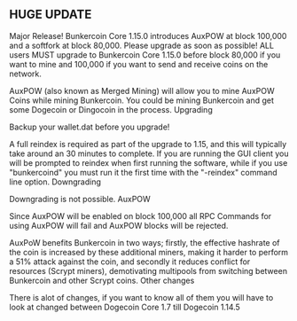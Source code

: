 ## HUGE UPDATE
Major Release! Bunkercoin Core 1.15.0 introduces AuxPOW at block 100,000 and a softfork at block 80,000.
Please upgrade as soon as possible! ALL users MUST upgrade to Bunkercoin Core 1.15.0
before block 80,000 if you want to mine and 100,000 if you want to send and receive coins on the network.

AuxPOW (also known as Merged Mining) will allow you to mine AuxPOW Coins while mining Bunkercoin.
You could be mining Bunkercoin and get some Dogecoin or Dingocoin in the process.
Upgrading

Backup your wallet.dat before you upgrade!

A full reindex is required as part of the upgrade to 1.15, and this will
typically take around an 30 minutes to complete. If you are
running the GUI client you will be prompted to reindex
when first running the software, while if you use "bunkercoind" you must run
it the first time with the "-reindex" command line option.
Downgrading

Downgrading is not possible.
AuxPOW

Since AuxPOW will be enabled on block 100,000 all RPC Commands
for using AuxPOW will fail and AuxPOW blocks will be rejected.

AuxPoW benefits Bunkercoin in two ways; firstly, the effective hashrate of the coin is
increased by these additional miners, making it harder to perform a 51% attack against
the coin, and secondly it reduces conflict for resources (Scrypt miners), demotivating
multipools from switching between Bunkercoin and other Scrypt coins.
Other changes

There is alot of changes, if you want to know all of them you will have to look at
changed between Dogecoin Core 1.7 till Dogecoin 1.14.5

